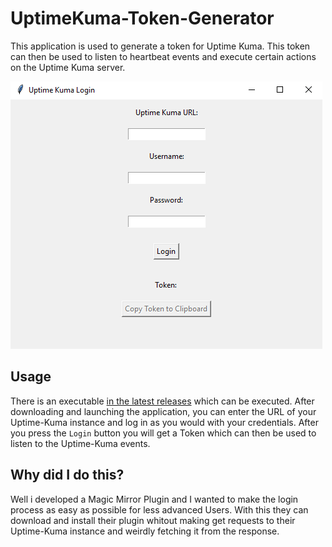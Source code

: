 # UptimeKuma-Token-Generator

This application is used to generate a token for Uptime Kuma. This token can then be used to listen to heartbeat events and execute certain actions on the Uptime Kuma server.

![Uptime Kuma Generator App](./screenshots/applicationScreenshot.PNG)

## Usage
There is an executable [in the latest releases](https://github.com/totoluto/UptimeKuma-Token-Generator/latest) which can be executed. After downloading and launching the application, you can enter the URL of your Uptime-Kuma instance and log in as you would with your credentials. After you press the `Login` button you will get a Token which can then be used to listen to the Uptime-Kuma events.

## Why did I do this?
Well i developed a Magic Mirror Plugin and I wanted to make the login process as easy as possible for less advanced Users. With this they can download and install their plugin whitout making get requests to their Uptime-Kuma instance and weirdly fetching it from the response.